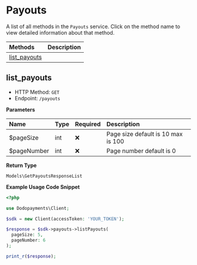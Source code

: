# Payouts

A list of all methods in the `Payouts` service. Click on the method name to view detailed information about that method.

| Methods | Description |
| :------ | :---------- |
|[list_payouts](#list_payouts)|  |

## list_payouts


- HTTP Method: `GET`
- Endpoint: `/payouts`

**Parameters**

| Name    | Type| Required | Description |
| :-------- | :----------| :----------| :----------|
| $pageSize | int | ❌ | Page size default is 10 max is 100 |
| $pageNumber | int | ❌ | Page number default is 0 |

**Return Type**

`Models\GetPayoutsResponseList`

**Example Usage Code Snippet**
```php
<?php

use Dodopayments\Client;

$sdk = new Client(accessToken: 'YOUR_TOKEN');

$response = $sdk->payouts->listPayouts(
  pageSize: 5,
  pageNumber: 6
);

print_r($response);
```




<!-- This file was generated by liblab | https://liblab.com/ -->